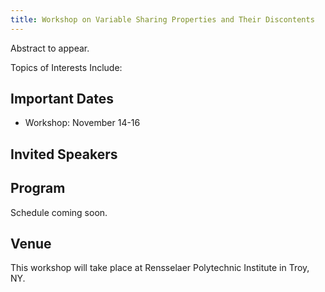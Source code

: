 ```yaml
---
title: Workshop on Variable Sharing Properties and Their Discontents
---
```


Abstract to appear.

Topics of Interests Include:

## Important Dates

- Workshop: November 14-16

## Invited Speakers


## Program

Schedule coming soon.


## Venue

This workshop will take place at Rensselaer Polytechnic Institute in Troy, NY.

<style>
header .project-name {
  font-size: 2.5rem;
}

header .project-tagline {
  display: none;
}

header .btn {
  display: none;
}
</style>
